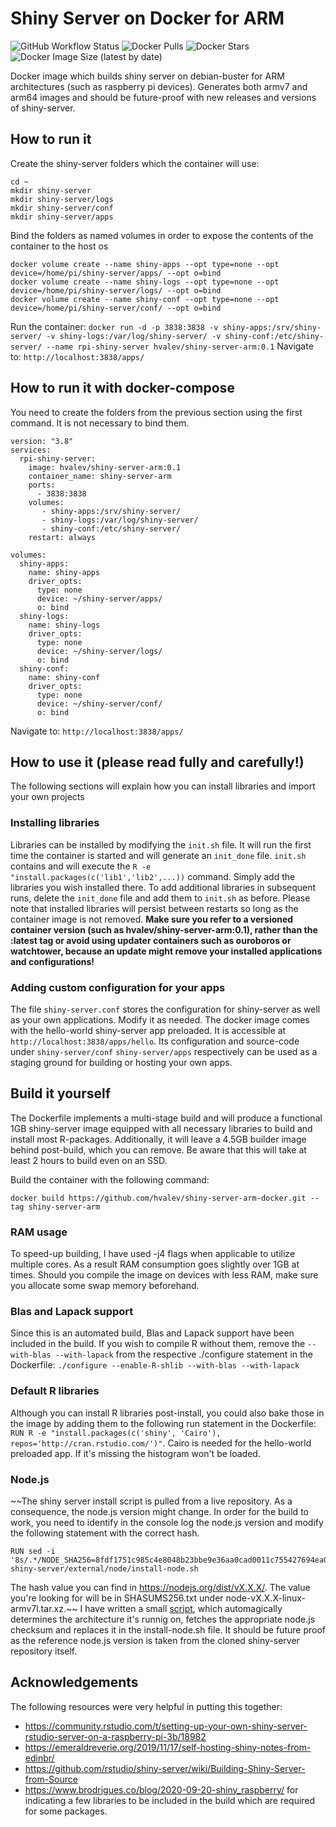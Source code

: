 # Shiny Server on Docker for ARM

![GitHub Workflow Status](https://img.shields.io/github/workflow/status/hvalev/shiny-server-arm-docker/ci)
![Docker Pulls](https://img.shields.io/docker/pulls/hvalev/shiny-server-arm)
![Docker Stars](https://img.shields.io/docker/stars/hvalev/shiny-server-arm)
![Docker Image Size (latest by date)](https://img.shields.io/docker/image-size/hvalev/shiny-server-arm)

Docker image which builds shiny server on debian-buster for ARM architectures (such as raspberry pi devices). Generates both armv7 and arm64 images and should be future-proof with new releases and versions of shiny-server.

## How to run it
Create the shiny-server folders which the container will use:
```
cd ~
mkdir shiny-server
mkdir shiny-server/logs
mkdir shiny-server/conf
mkdir shiny-server/apps
```
Bind the folders as named volumes in order to expose the contents of the container to the host os
```
docker volume create --name shiny-apps --opt type=none --opt device=/home/pi/shiny-server/apps/ --opt o=bind
docker volume create --name shiny-logs --opt type=none --opt device=/home/pi/shiny-server/logs/ --opt o=bind
docker volume create --name shiny-conf --opt type=none --opt device=/home/pi/shiny-server/conf/ --opt o=bind
```
Run the container:
```docker run -d -p 3838:3838 -v shiny-apps:/srv/shiny-server/ -v shiny-logs:/var/log/shiny-server/ -v shiny-conf:/etc/shiny-server/ --name rpi-shiny-server hvalev/shiny-server-arm:0.1```
Navigate to:
```http://localhost:3838/apps/```

## How to run it with docker-compose
You need to create the folders from the previous section using the first command. It is not necessary to bind them.
```
version: "3.8"
services:
  rpi-shiny-server:
    image: hvalev/shiny-server-arm:0.1
    container_name: shiny-server-arm
    ports:
      - 3838:3838
    volumes:
       - shiny-apps:/srv/shiny-server/
       - shiny-logs:/var/log/shiny-server/
       - shiny-conf:/etc/shiny-server/
    restart: always

volumes:
  shiny-apps:
    name: shiny-apps
    driver_opts:
      type: none
      device: ~/shiny-server/apps/
      o: bind
  shiny-logs:
    name: shiny-logs
    driver_opts:
      type: none
      device: ~/shiny-server/logs/
      o: bind
  shiny-conf:
    name: shiny-conf
    driver_opts:
      type: none
      device: ~/shiny-server/conf/
      o: bind
```
Navigate to:
```http://localhost:3838/apps/```

## How to use it (please read fully and carefully!)
The following sections will explain how you can install libraries and import your own projects

### Installing libraries
Libraries can be installed by modifying the ```init.sh``` file. It will run the first time the container is started and will generate an ```init_done``` file. ```init.sh``` contains and will execute the ```R -e "install.packages(c('lib1','lib2',...))``` command. Simply add the libraries you wish installed there. To add additional libraries in subsequent runs, delete the ```init_done``` file and add them to ```init.sh``` as before. Please note that installed libraries will persist between restarts so long as the container image is not removed. **Make sure you refer to a versioned container version (such as hvalev/shiny-server-arm:0.1), rather than the :latest tag or avoid using updater containers such as ouroboros or watchtower, because an update might remove your installed applications and configurations!**

### Adding custom configuration for your apps
The file ```shiny-server.conf``` stores the configuration for shiny-server as well as your own applications. Modify it as needed. The docker image comes with the hello-world shiny-server app preloaded. It is accessible at ```http://localhost:3838/apps/hello```. Its configuration and source-code under ```shiny-server/conf``` ```shiny-server/apps``` respectively can be used as a staging ground for building or hosting your own apps.

## Build it yourself
The Dockerfile implements a multi-stage build and will produce a functional 1GB shiny-server image equipped with all necessary libraries to build and install most R-packages. Additionally, it will leave a 4.5GB builder image behind post-build, which you can remove. Be aware that this will take at least 2 hours to build even on an SSD.

Build the container with the following command:
```
docker build https://github.com/hvalev/shiny-server-arm-docker.git --tag shiny-server-arm
```

### RAM usage
To speed-up building, I have used -j4 flags when applicable to utilize multiple cores. As a result RAM consumption goes slightly over 1GB at times. Should you compile the image on devices with less RAM, make sure you allocate some swap memory beforehand.

### Blas and Lapack support
Since this is an automated build, Blas and Lapack support have been included in the build.
If you wish to compile R without them, remove the ```--with-blas --with-lapack``` from the respective ./configure statement in the Dockerfile: ```./configure --enable-R-shlib --with-blas --with-lapack```

### Default R libraries
Although you can install R libraries post-install, you could also bake those in the image by adding them to the following run statement in the Dockerfile:
```RUN R -e "install.packages(c('shiny', 'Cairo'), repos='http://cran.rstudio.com/')"```.
Cairo is needed for the hello-world preloaded app. If it's missing the histogram won't be loaded.

### Node.js
~~The shiny server install script is pulled from a live repository. As a consequence, the node.js version might change. In order for the build to work, you need to identify in the console log the node.js version and modify the following statement with the correct hash.
```
RUN sed -i '8s/.*/NODE_SHA256=8fdf1751c985c4e8048b23bbe9e36aa0cad0011c755427694ea0fda9efad6d97/' shiny-server/external/node/install-node.sh
```
The hash value you can find in https://nodejs.org/dist/vX.X.X/. The value you're looking for will be in SHASUMS256.txt under node-vX.X.X-linux-armv7l.tar.xz.~~
I have written a small [script](https://github.com/hvalev/shiny-server-arm-docker/blob/master/determine_arch.sh), which automagically determines the architecture it's runnig on, fetches the appropriate node.js checksum and replaces it in the install-node.sh file. It should be future proof as the reference node.js version is taken from the cloned shiny-server repository itself.

## Acknowledgements
The following resources were very helpful in putting this together:
* https://community.rstudio.com/t/setting-up-your-own-shiny-server-rstudio-server-on-a-raspberry-pi-3b/18982
* https://emeraldreverie.org/2019/11/17/self-hosting-shiny-notes-from-edinbr/
* https://github.com/rstudio/shiny-server/wiki/Building-Shiny-Server-from-Source
* https://www.brodrigues.co/blog/2020-09-20-shiny_raspberry/ for indicating a few libraries to be included in the build which are required for some packages.